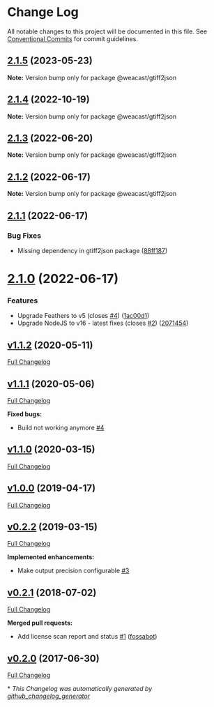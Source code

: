 # Change Log

All notable changes to this project will be documented in this file.
See [Conventional Commits](https://conventionalcommits.org) for commit guidelines.

## [2.1.5](https://github.com/weacast/weacast/compare/v2.1.4...v2.1.5) (2023-05-23)

**Note:** Version bump only for package @weacast/gtiff2json





## [2.1.4](https://github.com/weacast/weacast/compare/v2.1.3...v2.1.4) (2022-10-19)

**Note:** Version bump only for package @weacast/gtiff2json





## [2.1.3](https://github.com/weacast/weacast/compare/v2.1.2...v2.1.3) (2022-06-20)

**Note:** Version bump only for package @weacast/gtiff2json





## [2.1.2](https://github.com/weacast/weacast/compare/v2.1.1...v2.1.2) (2022-06-17)

**Note:** Version bump only for package @weacast/gtiff2json






## [2.1.1](https://github.com/weacast/weacast/compare/v2.1.0...v2.1.1) (2022-06-17)


### Bug Fixes

* Missing dependency in gtiff2json package ([88ff187](https://github.com/weacast/weacast/commit/88ff1879cc0872c71d0fde6d4dd4b72504331aba))


# [2.1.0](https://github.com/weacast/weacast/compare/v2.0.3...v2.1.0) (2022-06-17)


### Features

* Upgrade Feathers to v5 (closes [#4](https://github.com/weacast/weacast/issues/4)) ([1ac00d1](https://github.com/weacast/weacast/commit/1ac00d10768f666cf86b684a32ea3bb55aec9232))
* Upgrade NodeJS to v16 - latest fixes (closes [#2](https://github.com/weacast/weacast/issues/2)) ([2071454](https://github.com/weacast/weacast/commit/2071454415249f33ad16be37f5672606633250db))

## [v1.1.2](https://github.com/weacast/weacast-gtiff2json/tree/v1.1.2) (2020-05-11)

[Full Changelog](https://github.com/weacast/weacast-gtiff2json/compare/v1.1.1...v1.1.2)

## [v1.1.1](https://github.com/weacast/weacast-gtiff2json/tree/v1.1.1) (2020-05-06)

[Full Changelog](https://github.com/weacast/weacast-gtiff2json/compare/v1.1.0...v1.1.1)

**Fixed bugs:**

- Build not working anymore [\#4](https://github.com/weacast/weacast-gtiff2json/issues/4)

## [v1.1.0](https://github.com/weacast/weacast-gtiff2json/tree/v1.1.0) (2020-03-15)

[Full Changelog](https://github.com/weacast/weacast-gtiff2json/compare/v1.0.0...v1.1.0)

## [v1.0.0](https://github.com/weacast/weacast-gtiff2json/tree/v1.0.0) (2019-04-17)

[Full Changelog](https://github.com/weacast/weacast-gtiff2json/compare/v0.2.2...v1.0.0)

## [v0.2.2](https://github.com/weacast/weacast-gtiff2json/tree/v0.2.2) (2019-03-15)

[Full Changelog](https://github.com/weacast/weacast-gtiff2json/compare/v0.2.1...v0.2.2)

**Implemented enhancements:**

- Make output precision configurable [\#3](https://github.com/weacast/weacast-gtiff2json/issues/3)

## [v0.2.1](https://github.com/weacast/weacast-gtiff2json/tree/v0.2.1) (2018-07-02)

[Full Changelog](https://github.com/weacast/weacast-gtiff2json/compare/v0.2.0...v0.2.1)

**Merged pull requests:**

- Add license scan report and status [\#1](https://github.com/weacast/weacast-gtiff2json/pull/1) ([fossabot](https://github.com/fossabot))

## [v0.2.0](https://github.com/weacast/weacast-gtiff2json/tree/v0.2.0) (2017-06-30)

[Full Changelog](https://github.com/weacast/weacast-gtiff2json/compare/a7eb52cd0d7ce3b858cbf03bccc5548cded0d407...v0.2.0)



\* *This Changelog was automatically generated by [github_changelog_generator](https://github.com/skywinder/Github-Changelog-Generator)*
